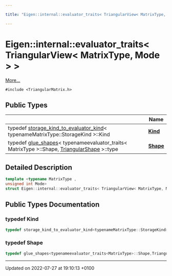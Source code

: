 ```yaml
---

title: "Eigen::internal::evaluator_traits< TriangularView< MatrixType, Mode > >"

---
```


# Eigen::internal::evaluator_traits< TriangularView< MatrixType, Mode > >



 [More...](#detailed-description)


`#include <TriangularMatrix.h>`

## Public Types

|                | Name           |
| -------------- | -------------- |
| typedef <a href="http://example.org/classes/structeigen_1_1internal_1_1storage__kind__to__evaluator__kind/">storage_kind_to_evaluator_kind</a>< typenameMatrixType::StorageKind >::Kind | **[Kind](http://example.org/classes/structeigen_1_1internal_1_1evaluator__traits_3_01triangularview_3_01matrixtype_00_01mode_01_4_01_4/#typedef-kind)**  |
| typedef <a href="http://example.org/classes/structeigen_1_1internal_1_1glue__shapes/">glue_shapes</a>< typenameevaluator_traits< MatrixType >::Shape, <a href="http://example.org/classes/structeigen_1_1triangularshape/">TriangularShape</a> >::type | **[Shape](http://example.org/classes/structeigen_1_1internal_1_1evaluator__traits_3_01triangularview_3_01matrixtype_00_01mode_01_4_01_4/#typedef-shape)**  |

## Detailed Description

```cpp
template <typename MatrixType ,
unsigned int Mode>
struct Eigen::internal::evaluator_traits< TriangularView< MatrixType, Mode > >;
```

## Public Types Documentation

### typedef Kind

```cpp
typedef storage_kind_to_evaluator_kind<typenameMatrixType::StorageKind>::Kind Eigen::internal::evaluator_traits< TriangularView< MatrixType, Mode > >::Kind;
```


### typedef Shape

```cpp
typedef glue_shapes<typenameevaluator_traits<MatrixType>::Shape,TriangularShape>::type Eigen::internal::evaluator_traits< TriangularView< MatrixType, Mode > >::Shape;
```


-------------------------------

Updated on 2022-07-27 at 19:10:13 +0100